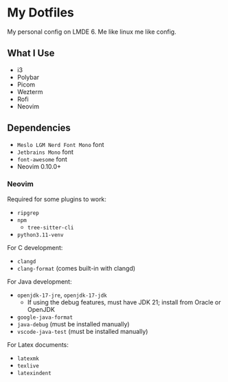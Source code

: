 # My Dotfiles

My personal config on LMDE 6.
Me like linux me like config.

## What I Use

- i3
- Polybar
- Picom
- Wezterm
- Rofi
- Neovim

## Dependencies

- `Meslo LGM Nerd Font Mono` font
- `Jetbrains Mono` font
- `font-awesome` font
- Neovim 0.10.0+

### Neovim

Required for some plugins to work:

- `ripgrep`
- `npm`
  - `tree-sitter-cli`
- `python3.11-venv`

For C development:

- `clangd`
- `clang-format` (comes built-in with clangd)

For Java development:

- `openjdk-17-jre`, `openjdk-17-jdk`
  - If using the debug features, must have JDK 21; install from Oracle or OpenJDK
- `google-java-format`
- `java-debug` (must be installed manually)
- `vscode-java-test` (must be installed manually)

For Latex documents:

- `latexmk`
- `texlive`
- `latexindent`
